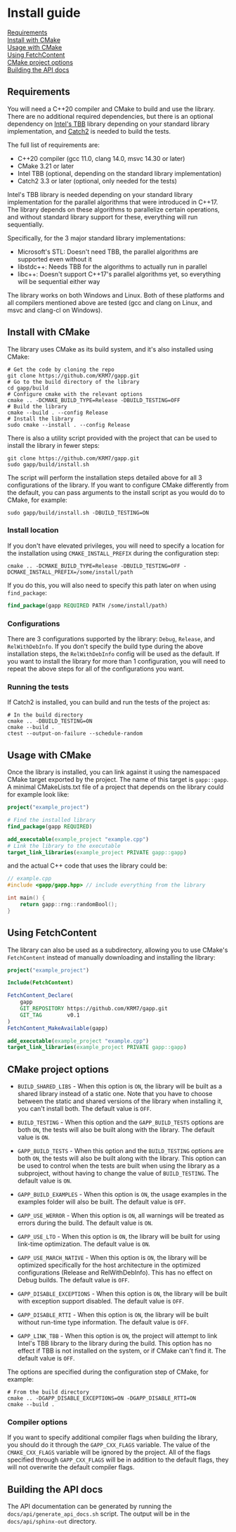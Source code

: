 # Install guide

[Requirements](#requirements)  
[Install with CMake](#install-with-cmake)  
[Usage with CMake](#usage-with-cmake)  
[Using FetchContent](#using-fetch-content)  
[CMake project options](#cmake-project-options)  
[Building the API docs](#building-the-api-docs)

## Requirements

You will need a C++20 compiler and CMake to build and use the library.  
There are no additional required dependencies, but there is an optional dependency
on [Intel's TBB](https://github.com/oneapi-src/oneTBB) library depending on your standard library
implementation, and [Catch2](https://github.com/catchorg/Catch2) is needed to build the tests.

The full list of requirements are:

- C++20 compiler (gcc 11.0, clang 14.0, msvc 14.30 or later)
- CMake 3.21 or later
- Intel TBB (optional, depending on the standard library implementation)
- Catch2 3.3 or later (optional, only needed for the tests)

Intel's TBB library is needed depending on your standard library implementation
for the parallel algorithms that were introduced in C++17. The library depends on these
algorithms to parallelize certain operations, and without standard library support for these,
everything will run sequentially.

Specifically, for the 3 major standard library implementations:

- Microsoft's STL: Doesn't need TBB, the parallel algorithms are supported even without it
- libstdc++: Needs TBB for the algorithms to actually run in parallel
- libc++: Doesn't support C++17's parallel algorithms yet, so everything will be sequential either way

The library works on both Windows and Linux. Both of these platforms and all compilers mentioned
above are tested (gcc and clang on Linux, and msvc and clang-cl on Windows).


## Install with CMake

The library uses CMake as its build system, and it's also installed using CMake:

```shell
# Get the code by cloning the repo
git clone https://github.com/KRM7/gapp.git
# Go to the build directory of the library
cd gapp/build
# Configure cmake with the relevant options
cmake .. -DCMAKE_BUILD_TYPE=Release -DBUILD_TESTING=OFF
# Build the library
cmake --build . --config Release
# Install the library
sudo cmake --install . --config Release
```

There is also a utility script provided with the project that can be used to install
the library in fewer steps:

```shell
git clone https://github.com/KRM7/gapp.git
sudo gapp/build/install.sh
```

The script will perform the installation steps detailed above for all 3 configurations of the library.
If you want to configure CMake differently from the default, you can pass arguments to the
install script as you would do to CMake, for example:

```shell
sudo gapp/build/install.sh -DBUILD_TESTING=ON
```

### Install location

If you don't have elevated privileges, you will need to specify a location for the installation
using `CMAKE_INSTALL_PREFIX` during the configuration step:

```shell
cmake .. -DCMAKE_BUILD_TYPE=Release -DBUILD_TESTING=OFF -DCMAKE_INSTALL_PREFIX=/some/install/path
```

If you do this, you will also need to specify this path later on when using `find_package`:

```cmake
find_package(gapp REQUIRED PATH /some/install/path)
```

### Configurations

There are 3 configurations supported by the library: `Debug`, `Release`, and `RelWithDebInfo`.
If you don't specify the build type during the above installation steps, the `RelWithDebInfo` config
will be used as the default. If you want to install the library for more than 1 configuration,
you will need to repeat the above steps for all of the configurations you want.


### Running the tests

If Catch2 is installed, you can build and run the tests of the project as:

```shell
# In the build directory
cmake .. -DBUILD_TESTING=ON
cmake --build .
ctest --output-on-failure --schedule-random
```


## Usage with CMake

Once the library is installed, you can link against it using the namespaced CMake target
exported by the project. The name of this target is `gapp::gapp`.
A minimal CMakeLists.txt file of a project that depends on the library could for example
look like:

```cmake
project("example_project")

# Find the installed library
find_package(gapp REQUIRED)

add_executable(example_project "example.cpp")
# Link the library to the executable
target_link_libraries(example_project PRIVATE gapp::gapp)
```

and the actual C++ code that uses the library could be:

```cpp
// example.cpp
#include <gapp/gapp.hpp> // include everything from the library

int main() {
    return gapp::rng::randomBool();
}
```


## Using FetchContent

The library can also be used as a subdirectory, allowing you to use CMake's `FetchContent`
instead of manually downloading and installing the library:

```cmake
project("example_project")

Include(FetchContent)

FetchContent_Declare(
    gapp
    GIT_REPOSITORY https://github.com/KRM7/gapp.git
    GIT_TAG        v0.1
)
FetchContent_MakeAvailable(gapp)

add_executable(example_project "example.cpp")
target_link_libraries(example_project PRIVATE gapp::gapp)
```


## CMake project options

- `BUILD_SHARED_LIBS` - When this option is `ON`, the library will be built as a shared library instead
    of a static one. Note that you have to choose between the static and shared versions of the library
    when installing it, you can't install both. The default value is `OFF`.

- `BUILD_TESTING` - When this option and the `GAPP_BUILD_TESTS` options are both `ON`, the tests will
    also be built along with the library. The default value is `ON`.

- `GAPP_BUILD_TESTS` - When this option and the `BUILD_TESTING` options are both `ON`, the tests will
    also be built along with the library. This option can be used to control when the tests are built
    when using the library as a subproject, without having to change the value of `BUILD_TESTING`.
    The default value is `ON`.

- `GAPP_BUILD_EXAMPLES` - When this option is `ON`, the usage examples in the examples folder will
    also be built. The default value is `OFF`.

- `GAPP_USE_WERROR` - When this option is `ON`, all warnings will be treated as errors during the
    build. The default value is `ON`.

- `GAPP_USE_LTO` - When this option is `ON`, the library will be built for using link-time optimization.
    The default value is `ON`.

- `GAPP_USE_MARCH_NATIVE` - When this option is `ON`, the library will be optimized specifically for the
    host architecture in the optimized configurations (Release and RelWithDebInfo). This has no effect on
    Debug builds. The default value is `OFF`.

- `GAPP_DISABLE_EXCEPTIONS` - When this option is `ON`, the library will be built with exception
    support disabled. The default value is `OFF`.

- `GAPP_DISABLE_RTTI` - When this option is `ON`, the library will be built without run-time type information.
    The default value is `OFF`.

- `GAPP_LINK_TBB` - When this option is `ON`, the project will attempt to link Intel's TBB library to the
    library during the build. This option has no effect if TBB is not installed on the system, or if
    CMake can't find it. The default value is `OFF`.

The options are specified during the configuration step of CMake, for example:

```shell
# From the build directory
cmake .. -DGAPP_DISABLE_EXCEPTIONS=ON -DGAPP_DISABLE_RTTI=ON
cmake --build .
```

### Compiler options

If you want to specify additional compiler flags when building the library, you should do it through
the `GAPP_CXX_FLAGS` variable. The value of the `CMAKE_CXX_FLAGS` variable will be ignored by the project.
All of the flags specified through `GAPP_CXX_FLAGS` will be in addition to the default flags,
they will not overwrite the default compiler flags.


## Building the API docs

The API documentation can be generated by running the `docs/api/generate_api_docs.sh` script.
The output will be in the `docs/api/sphinx-out` directory.
